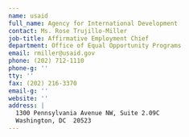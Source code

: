 ```yaml
---
name: usaid
full_name: Agency for International Development
contact: Ms. Rose Trujillo-Miller
job-title: Affirmative Employment Chief
department: Office of Equal Opportunity Programs
email: rmiller@usaid.gov
phone: (202) 712-1110
phone-g: ''
tty: ''
fax: (202) 216-3370
email-g: ''
website: ''
address: |
  1300 Pennsylvania Avenue NW, Suite 2.09C
  Washington, DC  20523
---
```


